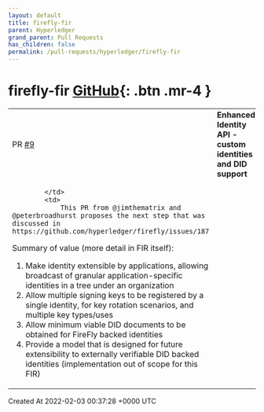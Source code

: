 ```yaml
---
layout: default
title: firefly-fir
parent: Hyperledger
grand_parent: Pull Requests
has_children: false
permalink: /pull-requests/hyperledger/firefly-fir
---
```


# firefly-fir <span class="fs-3 right-align">[GitHub](https://github.com/hyperledger/firefly-fir){: .btn .mr-4 }</span>


<div>
    <table>
        <tr>
            <td>
                PR <a href="https://github.com/hyperledger/firefly-fir/pull/9" class=".btn">#9</a>
            </td>
            <td>
                <b>
                    Enhanced Identity API - custom identities and DID support
                </b>
            </td>
        </tr>
        <tr>
            <td>
                
            </td>
            <td>
                This PR from @jimthematrix and @peterbroadhurst proposes the next step that was discussed in https://github.com/hyperledger/firefly/issues/187

Summary of value (more detail in FIR itself):

1. Make identity extensible by applications, allowing broadcast of granular application-specific identities in a tree under an organization
2. Allow multiple signing keys to be registered by a single identity, for key rotation scenarios, and multiple key types/uses
3. Allow minimum viable DID documents to be obtained for FireFly backed identities
4. Provide a model that is designed for future extensibility to externally verifiable DID backed identities (implementation out of scope for this FIR)
            </td>
        </tr>
    </table>
    <div class="right-align">
        Created At 2022-02-03 00:37:28 +0000 UTC
    </div>
</div>

